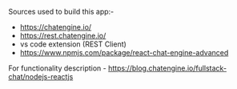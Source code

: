 Sources used to build this app:-
- https://chatengine.io/
- https://rest.chatengine.io/
- vs code extension (REST Client) 
- https://www.npmjs.com/package/react-chat-engine-advanced

For functionality description - https://blog.chatengine.io/fullstack-chat/nodejs-reactjs